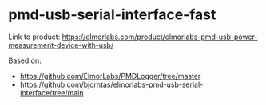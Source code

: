 # pmd-usb-serial-interface-fast

Link to product: https://elmorlabs.com/product/elmorlabs-pmd-usb-power-measurement-device-with-usb/

Based on:

* https://github.com/ElmorLabs/PMDLogger/tree/master
* https://github.com/bjorntas/elmorlabs-pmd-usb-serial-interface/tree/main
